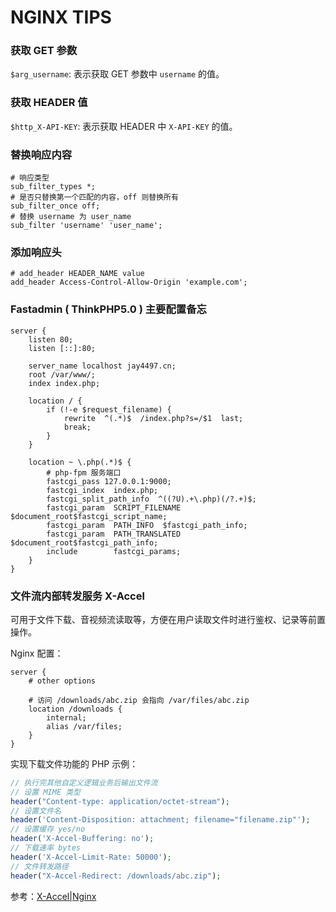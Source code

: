 # NGINX TIPS

### 获取 GET 参数

`$arg_username`: 表示获取 GET 参数中 `username` 的值。

### 获取 HEADER 值

`$http_X-API-KEY`: 表示获取 HEADER 中 `X-API-KEY` 的值。

### 替换响应内容

```
# 响应类型
sub_filter_types *;
# 是否只替换第一个匹配的内容，off 则替换所有
sub_filter_once off;
# 替换 username 为 user_name
sub_filter 'username' 'user_name';
```

### 添加响应头

```
# add_header HEADER_NAME value
add_header Access-Control-Allow-Origin 'example.com';
```

### Fastadmin ( ThinkPHP5.0 ) 主要配置备忘

```
server {
    listen 80;
    listen [::]:80;

    server_name localhost jay4497.cn;
    root /var/www/;
    index index.php;

    location / {
        if (!-e $request_filename) {
            rewrite  ^(.*)$  /index.php?s=/$1  last;
            break;
        }
    }

    location ~ \.php(.*)$ {
        # php-fpm 服务端口
        fastcgi_pass 127.0.0.1:9000;
        fastcgi_index  index.php;
        fastcgi_split_path_info  ^((?U).+\.php)(/?.+)$;
        fastcgi_param  SCRIPT_FILENAME  $document_root$fastcgi_script_name;
        fastcgi_param  PATH_INFO  $fastcgi_path_info;
        fastcgi_param  PATH_TRANSLATED  $document_root$fastcgi_path_info;
        include        fastcgi_params;
    }
}
```

### 文件流内部转发服务 X-Accel

可用于文件下载、音视频流读取等，方便在用户读取文件时进行鉴权、记录等前置操作。

Nginx 配置：

```
server {
    # other options

    # 访问 /downloads/abc.zip 会指向 /var/files/abc.zip
    location /downloads {
        internal;
        alias /var/files;
    }
}
```

实现下载文件功能的 PHP 示例：

```PHP
// 执行完其他自定义逻辑业务后输出文件流
// 设置 MIME 类型
header("Content-type: application/octet-stream");
// 设置文件名
header('Content-Disposition: attachment; filename="filename.zip"');
// 设置缓存 yes/no
header('X-Accel-Buffering: no');
// 下载速率 bytes
header('X-Accel-Limit-Rate: 50000');
// 文件转发路径
header("X-Accel-Redirect: /downloads/abc.zip");
```

参考：[X-Accel|Nginx](https://www.nginx.com/resources/wiki/start/topics/examples/x-accel/)
